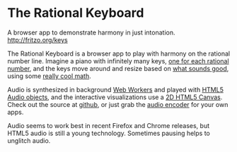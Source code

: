 # The Rational Keyboard

A browser app to demonstrate harmony in just intonation.
http://fritzo.org/keys

The Rational Keyboard is a browser app to play with harmony on the rational number line.
Imagine a piano with infinitely many keys,
[one for each rational number](http://en.wikipedia.org/wiki/Just_intonation),
and the keys move around and resize based on
[what sounds good](http://en.wikipedia.org/wiki/Consonance_and_dissonance),
using some
[really cool math](https://www.google.com/search?q=arnold+tongues).

Audio is synthesized in background
[Web Workers](https://developer.mozilla.org/en-US/docs/Web/Guide/Performance/Using_web_workers)
and played with
[HTML5 Audio objects](https://developer.mozilla.org/En/HTML/Element/Audio),
and the interactive visualizations use a
[2D HTML5 Canvas](https://developer.mozilla.org/en/HTML/Canvas).
Check out the source at [github](http://github.com/fritzo/rationalkeyboard),
or just grab the [audio encoder](http://github.com/fritzo/wavencoderjs) for your own apps.

Audio seems to work best in recent Firefox and Chrome releases,
but HTML5 audio is still a young technology.
Sometimes pausing helps to unglitch audio.
